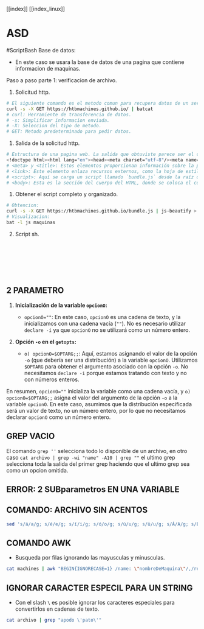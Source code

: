 [[index]]
[[index_linux]]

# ASD
#ScriptBash
Base de datos:
- En este caso se usara la base de datos de una pagina que contiene informacion de maquinas. 

Paso a paso parte 1: verificacion de archivo.
1. Solicitud http.
```sh
# El siguiente comando es el metodo comun para recupera datos de un servidor.
curl -s -X GET https://htbmachines.github.io/ | batcat
# curl: Herramiente de transferencia de datos.
# -s: Simplificar informacion enviada.
# -X: Seleccion del tipo de metodo.
# GET: Metodo predeterminado para pedir datos.
```
1. Salida de la solicitud http.
```sh
# Estructura de una pagina web. La salida que obtuviste parece ser el contenido HTML de la página web ubicada en la URL https://htbmachines.github.io/.
<!doctype html><html lang="en"><head><meta charset="utf-8"/><meta name="viewport" content="width=device-width,initial-scale=1"/><meta name="description" content="HTB Machines"/><meta name="author" content="rroderickk"/><meta name="author" content="CheatModes4"/><meta name="twitter:site" content="@cheatmodes4"/><meta name="twitter:creator" content="@cheatmodes4"/><meta property="og:site_name" content="github.com/rroderickk"/><meta property="og:site_name" content="rroderickk.github.io"/><meta property="og:type" content="website"/><link rel="icon" type="image/x-icon" href="/public/82fe1035e8b102375254.jpg"><link rel="stylesheet" href="//cdn.jsdelivr.net/npm/hack-font@3/build/web/hack.css"><title>HTB Machines - Search Engine</title><script defer="defer" src="/bundle.js"></script></head><body><main id="root"></main></body></html>
# <meta> y <title>: Estos elementos proporcionan información sobre la página, como el conjunto de caracteres, la descripción, el autor y el título. En este caso, el título es "HTB Machines - Search Engine".
# <link>: Este elemento enlaza recursos externos, como la hoja de estilo y el ícono de la página.
# <script>: Aquí se carga un script llamado `bundle.js` desde la raíz del servidor (`/bundle.js`). Los scripts se utilizan para agregar funcionalidad dinámica a la página.
# <body>: Esta es la sección del cuerpo del HTML, donde se coloca el contenido visible de la página. En este caso, parece estar vacío (`<main id="root"></main>`), y el contenido real puede generarse dinámicamente mediante JavaScript.
```
1. Obtener el script completo y organizado.
```sh
# Obtencion:
curl -s -X GET https://htbmachines.github.io/bundle.js | js-beautify > maquinas
# Visualizacion:
bat -l js maquinas
```
2. Script sh.
```sh








```





## 2 PARAMETRO
1. **Inicialización de la variable `opcionO`:**
   - `opcionO=""`: En este caso, `opcionO` es una cadena de texto, y la inicializamos con una cadena vacía (`""`). No es necesario utilizar `declare -i` ya que `opcionO` no se utilizará como un número entero.

2. **Opción `-o` en el `getopts`:**
   - `o) opcionO=$OPTARG;;`: Aquí, estamos asignando el valor de la opción `-o` (que debería ser una distribución) a la variable `opcionO`. Utilizamos `$OPTARG` para obtener el argumento asociado con la opción `-o`. No necesitamos `declare -i` porque estamos tratando con texto y no con números enteros.

En resumen, `opcionO=""` inicializa la variable como una cadena vacía, y `o) opcionO=$OPTARG;;` asigna el valor del argumento de la opción `-o` a la variable `opcionO`. En este caso, asumimos que la distribución especificada será un valor de texto, no un número entero, por lo que no necesitamos declarar `opcionO` como un número entero.

## GREP VACIO
El comando `grep ''` selecciona todo lo disponible de un archivo, en otro caso `cat archivo | grep -wi "name" -A10 | grep ""` el ultimo grep selecciona toda la salida del primer grep haciendo que el ultimo grep sea como un opcion omitida.


## ERROR: 2 SUBparametros EN UNA VARIABLE

## COMANDO: ARCHIVO SIN ACENTOS
```sh
sed 's/á/a/g; s/é/e/g; s/í/i/g; s/ó/o/g; s/ú/u/g; s/ü/u/g; s/Á/A/g; s/É/E/g; s/Í/I/g; s/Ó/O/g; s/Ú/U/g; s/Ü/U/g' machines > machines_sin_acentos
```

## COMANDO AWK
- Busqueda por filas ignorando las mayusculas y minusculas.
```sh
cat machines | awk "BEGIN{IGNORECASE=1} /name: \"nombreDeMaquina\"/,/resuelta: /"
```

## IGNORAR CARACTER ESPECIL PARA UN STRING
- Con el slash `\` es posible  ignorar los caracteres especiales para convertirlos en cadenas de texto.
```sh
cat archivo | grep "apodo \'pato\'"
```

























